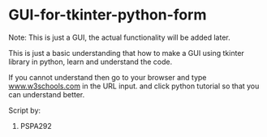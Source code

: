 # GUI-for-tkinter-python-form
Note: This is just a GUI, the actual functionality will be added later.

This is just a basic understanding that how to make a GUI using tkinter library in python, learn and understand the code.

If you cannot understand then go to your browser and type www.w3schools.com in the URL input. and click python tutorial so that you can understand better.

Script by:
1. PSPA292

